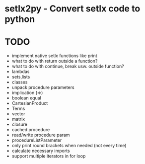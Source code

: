 # setlx2py - Convert setlx code to python

# TODO
- implement native setlx functions like print
- what to do with return outside a function?
- what to do with continue, break usw. outside function?
- lambdas
- sets,lists
- classes
- unpack procedure parameters
- implication (=>)
- boolean equal
- CartesianProduct
- Terms
- vector
- matrix
- closure 
- cached procedure
- read/write procedure param
- procedureListParameter
- only print round brackets when needed (not every time)
- calculate necessary imports
- support multiple iterators in for loop